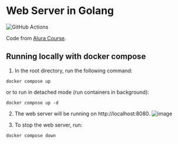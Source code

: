# Web Server in Golang

![GitHub Actions](https://github.com/Milena-Uehara/golang-app/actions/workflows/build-and-push.yml/badge.svg)

Code from [Alura Course](https://cursos.alura.com.br/course/go-lang-web).

## Running locally with docker compose
1. In the root directory, run the following command:
```
docker compose up
```
or to run in detached mode (run containers in background):
```
docker compose up -d
```
2. The web server will be running on http://localhost:8080.
![image](https://github.com/user-attachments/assets/da25db3d-2000-42c4-9dea-cb1e0a072506)

3. To stop the web server, run:
```
docker compose down
```
